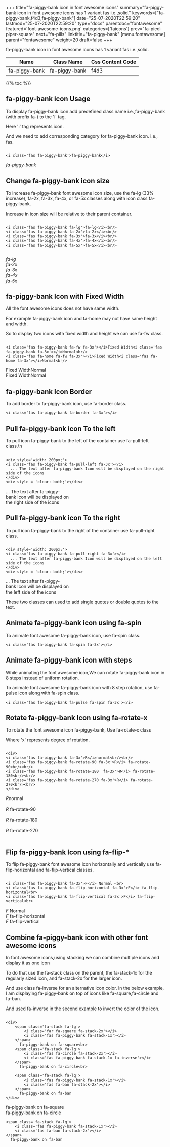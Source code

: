 +++
title="fa-piggy-bank icon in font awesome icons"
summary="fa-piggy-bank icon in font awesome icons has 1 variant fas i.e.,solid."
keywords=["fa-piggy-bank,f4d3,fa-piggy-bank"]
date="25-07-2020T22:59:20"
lastmod="25-07-2020T22:59:20"
type="docs"
parentdoc="fontawesome"
featured='font-awesome-icons.png'
categories=['faicons']
prev="fa-pied-piper-square"
next="fa-pills"
linktitle="fa-piggy-bank"
[menu.fontawesome]
parent="fontawesome"
weight=20
draft=false
+++


fa-piggy-bank icon in font awesome icons has 1 variant fas i.e.,solid.

<div class='table-responsive'><table class='table'><thead><tr><th>Name</th><th>Class Name</th><th>Css Content Code</th></tr></thead><tbody><tr><td>fa-piggy-bank</td><td>fa-piggy-bank</td><td>f4d3</td></tr></tbody></table></div>


{{% toc %}}


## fa-piggy-bank icon Usage

To display fa-piggy-bank icon add predefined class name i.e.,fa-piggy-bank (with prefix fa-) to the 'i' tag.

Here 'i' tag represents icon.

And we need to add corresponding category for fa-piggy-bank icon. i.e., fas.


```

<i class='fas fa-piggy-bank'>fa-piggy-bank</i>
```

<i class='fas fa-piggy-bank'>fa-piggy-bank</i>




## Change fa-piggy-bank icon size
To increase fa-piggy-bank font awesome icon size, use the fa-lg (33% increase), fa-2x, fa-3x, fa-4x, or fa-5x classes along with icon class fa-piggy-bank.

Increase in icon size will be relative to their parent container. 

```

<i class='fas fa-piggy-bank fa-lg'>fa-lg</i><br/>
<i class='fas fa-piggy-bank fa-2x'>fa-2x</i><br/>
<i class='fas fa-piggy-bank fa-3x'>fa-3x</i><br/>
<i class='fas fa-piggy-bank fa-4x'>fa-4x</i><br/>
<i class='fas fa-piggy-bank fa-5x'>fa-5x</i><br/>
            
```

<i class='fas fa-piggy-bank fa-lg'>fa-lg</i><br/>
<i class='fas fa-piggy-bank fa-2x'>fa-2x</i><br/>
<i class='fas fa-piggy-bank fa-3x'>fa-3x</i><br/>
<i class='fas fa-piggy-bank fa-4x'>fa-4x</i><br/>
<i class='fas fa-piggy-bank fa-5x'>fa-5x</i><br/>
            



## fa-piggy-bank Icon with Fixed Width 

All the font awesome icons does not have same width.

For example fa-piggy-bank icon and fa-home may not have same height and width.

So to display two icons with fixed width and height we can use fa-fw class.


```

<i class='fas fa-piggy-bank fa-fw fa-3x'></i>Fixed Width<i class='fas fa-piggy-bank fa-3x'></i>Normal<br/>
<i class='fas fa-home fa-fw fa-3x'></i>Fixed Width<i class='fas fa-home fa-3x'></i>Normal<br/>
```

<i class='fas fa-piggy-bank fa-fw fa-3x'></i>Fixed Width<i class='fas fa-piggy-bank fa-3x'></i>Normal<br/>
<i class='fas fa-home fa-fw fa-3x'></i>Fixed Width<i class='fas fa-home fa-3x'></i>Normal<br/>



## fa-piggy-bank Icon Border 

To add border to fa-piggy-bank icon, use fa-border class.


```
<i class='fas fa-piggy-bank fa-border fa-3x'></i>

```
<i class='fas fa-piggy-bank fa-border fa-3x'></i>





## Pull fa-piggy-bank icon To the left

To pull icon fa-piggy-bank to the left of the container use fa-pull-left class.\n

```

<div style='width: 200px;'>
<i class='fas fa-piggy-bank fa-pull-left fa-3x'></i>
  ... The text after fa-piggy-bank Icon will be displayed on the right side of the icons
</div>
<div style = 'clear: both;'></div>
```

<div style='width: 200px;'>
<i class='fas fa-piggy-bank fa-pull-left fa-3x'></i>
  ... The text after fa-piggy-bank Icon will be displayed on the right side of the icons
</div>
<div style = 'clear: both;'></div>




## Pull fa-piggy-bank icon To the right
To pull icon fa-piggy-bank to the right of the container use fa-pull-right class.

```

<div style='width: 200px;'>
<i class='fas fa-piggy-bank fa-pull-right fa-3x'></i>
  ... The text after fa-piggy-bank Icon will be displayed on the left side of the icons
</div>
<div style = 'clear: both;'></div>
```

<div style='width: 200px;'>
<i class='fas fa-piggy-bank fa-pull-right fa-3x'></i>
  ... The text after fa-piggy-bank Icon will be displayed on the left side of the icons
</div>
<div style = 'clear: both;'></div>

These two classes can used to add single quotes or double quotes to the text.


## Animate fa-piggy-bank icon using fa-spin
To animate font awesome fa-piggy-bank icon, use fa-spin class.

```
<i class='fas fa-piggy-bank fa-spin fa-3x'></i>
```
<i class='fas fa-piggy-bank fa-spin fa-3x'></i>




## Animate fa-piggy-bank icon with steps
While animating the font awesome icon,We can rotate fa-piggy-bank icon in 8 steps instead of uniform rotation.

To animate font awesome fa-piggy-bank icon with 8 step rotation, use fa-pulse icon along with fa-spin class.


```
<i class='fas fa-piggy-bank fa-pulse fa-spin fa-3x'></i>

```
<i class='fas fa-piggy-bank fa-pulse fa-spin fa-3x'></i>





## Rotate fa-piggy-bank Icon using fa-rotate-x
To rotate the font awesome icon fa-piggy-bank, Use fa-rotate-x class

Where 'x' represents degree of rotation.


```

<div>
<i class='fas fa-piggy-bank fa-3x'>R</i>normal<br/><br/>
<i class='fas fa-piggy-bank fa-rotate-90 fa-3x'>R</i> fa-rotate-90<br/><br/> 
<i class='fas fa-piggy-bank fa-rotate-180  fa-3x'>R</i> fa-rotate-180<br/><br/> 
<i class='fas fa-piggy-bank fa-rotate-270 fa-3x'>R</i> fa-rotate-270<br/><br/>
</div>
```

<div>
<i class='fas fa-piggy-bank fa-3x'>R</i>normal<br/><br/>
<i class='fas fa-piggy-bank fa-rotate-90 fa-3x'>R</i> fa-rotate-90<br/><br/> 
<i class='fas fa-piggy-bank fa-rotate-180  fa-3x'>R</i> fa-rotate-180<br/><br/> 
<i class='fas fa-piggy-bank fa-rotate-270 fa-3x'>R</i> fa-rotate-270<br/><br/>
</div>




## Flip fa-piggy-bank Icon using fa-flip-*
To flip fa-piggy-bank font awesome icon horizontally and vertically use fa-flip-horizontal and fa-flip-vertical classes. 

```

<i class='fas fa-piggy-bank fa-3x'>F</i> Normal <br>
<i class='fas fa-piggy-bank fa-flip-horizontal fa-3x'>F</i> fa-flip-horizontal<br>
<i class='fas fa-piggy-bank fa-flip-vertical fa-3x'>F</i> fa-flip-vertical<br>
```

<i class='fas fa-piggy-bank fa-3x'>F</i> Normal <br>
<i class='fas fa-piggy-bank fa-flip-horizontal fa-3x'>F</i> fa-flip-horizontal<br>
<i class='fas fa-piggy-bank fa-flip-vertical fa-3x'>F</i> fa-flip-vertical<br>




## Combine fa-piggy-bank icon with other font awesome icons
In font awesome icons,using stacking we can combine multiple icons and display it as one icon 

To do that use the fa-stack class on the parent, the fa-stack-1x for the regularly sized icon, and fa-stack-2x for the larger icon.

And use class fa-inverse for an alternative icon color. 
In the below example, I am displaying fa-piggy-bank on top of icons like fa-square,fa-circle and fa-ban.

And used fa-inverse in the second example to invert the color of the icon.

```

<div>
    <span class='fa-stack fa-lg'>
        <i class='far fa-square fa-stack-2x'></i>
        <i class='fas fa-piggy-bank fa-stack-1x'></i>
    </span>
      fa-piggy-bank on fa-square<br>
    <span class='fa-stack fa-lg'>
        <i class='fas fa-circle fa-stack-2x'></i>
        <i class='fas fa-piggy-bank fa-stack-1x fa-inverse'></i>
    </span>
      fa-piggy-bank on fa-circle<br>

    <span class='fa-stack fa-lg'>
        <i class='fas fa-piggy-bank fa-stack-1x'></i>
        <i class='fas fa-ban fa-stack-2x'></i>
    </span>
      fa-piggy-bank on fa-ban
</div>
```

<div>
    <span class='fa-stack fa-lg'>
        <i class='far fa-square fa-stack-2x'></i>
        <i class='fas fa-piggy-bank fa-stack-1x'></i>
    </span>
      fa-piggy-bank on fa-square<br>
    <span class='fa-stack fa-lg'>
        <i class='fas fa-circle fa-stack-2x'></i>
        <i class='fas fa-piggy-bank fa-stack-1x fa-inverse'></i>
    </span>
      fa-piggy-bank on fa-circle<br>

    <span class='fa-stack fa-lg'>
        <i class='fas fa-piggy-bank fa-stack-1x'></i>
        <i class='fas fa-ban fa-stack-2x'></i>
    </span>
      fa-piggy-bank on fa-ban
</div>






